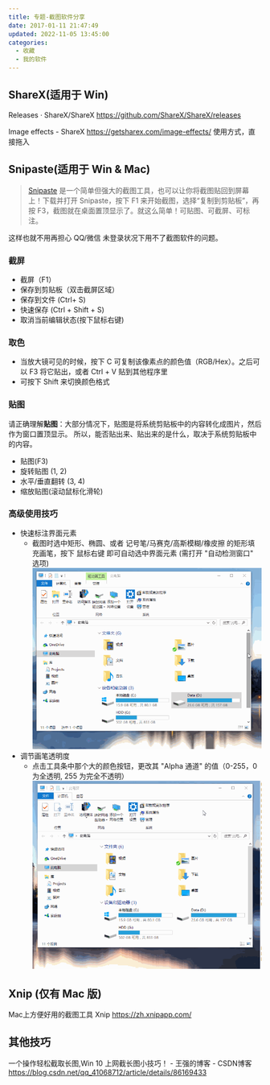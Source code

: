 ```yaml
---
title: 专题-截图软件分享
date: 2017-01-11 21:47:49
updated: 2022-11-05 13:45:00
categories:
  - 收藏
  - 我的软件
---
```


## ShareX(适用于 Win)

Releases · ShareX/ShareX
<https://github.com/ShareX/ShareX/releases>

Image effects - ShareX <https://getsharex.com/image-effects/>
使用方式，直接拖入

## Snipaste(适用于 Win & Mac)

> [Snipaste][1] 是一个简单但强大的截图工具，也可以让你将截图贴回到屏幕上！下载并打开 Snipaste，按下 F1 来开始截图，选择“复制到剪贴板”，再按 F3，截图就在桌面置顶显示了。就这么简单！可贴图、可截屏、可标注。

这样也就不用再担心 QQ/微信 未登录状况下用不了截图软件的问题。

### 截屏

* 截屏（F1）
* 保存到剪贴板（双击截屏区域）
* 保存到文件 (Ctrl+ S)
* 快速保存 (Ctrl + Shift + S)
* 取消当前编辑状态(按下鼠标右键)

### 取色

* 当放大镜可见的时候，按下 C 可复制该像素点的颜色值（RGB/Hex）。之后可以 F3 将它贴出，或者 Ctrl + V 贴到其他程序里
* 可按下 Shift 来切换颜色格式

### 贴图

请正确理解**贴图**：大部分情况下，贴图是将系统剪贴板中的内容转化成图片，然后作为窗口置顶显示。
所以，能否贴出来、贴出来的是什么，取决于系统剪贴板中的内容。

* 贴图(F3)
* 旋转贴图 (1, 2)
* 水平/垂直翻转 (3, 4)
* 缩放贴图(滚动鼠标化滑轮)

### 高级使用技巧

* 快速标注界面元素
  * 截图时选中矩形、椭圆、或者 记号笔/马赛克/高斯模糊/橡皮擦 的矩形填充画笔，按下 鼠标右键 即可自动选中界面元素  (需打开 "自动检测窗口" 选项)
  ![图 snipaste 快速标注界面元素](./imgs/图snipaste快速标注界面元素.gif)
* 调节画笔透明度
  * 点击工具条中那个大的颜色按钮，更改其 "Alpha 通道" 的值（0-255，0 为全透明, 255 为完全不透明）
  ![图 snipaste 调节画笔透明度](./imgs/图snipaste调节画笔透明度.gif)

## Xnip (仅有 Mac 版)

Mac上方便好用的截图工具 Xnip
<https://zh.xnipapp.com/>

## 其他技巧

一个操作轻松截取长图,Win 10 上网截长图小技巧！ - 王强的博客 - CSDN博客
<https://blog.csdn.net/qq_41068712/article/details/86169433>

[1]: https://zh.snipaste.com/
